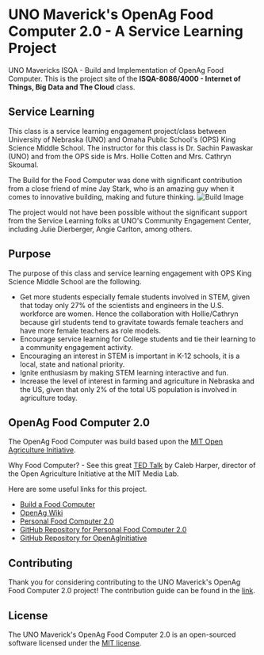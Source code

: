 # UNO Maverick's OpenAg Food Computer 2.0 - A Service Learning Project
UNO Mavericks ISQA - Build and Implementation of OpenAg Food Computer. This is the project site of the **ISQA-8086/4000 - Internet of Things, Big Data and The Cloud** class.

## Service Learning
This class is a service learning engagement project/class between University of Nebraska (UNO) and Omaha Public School's (OPS) King Science Middle School. The instructor for this class is Dr. Sachin Pawaskar (UNO) and from the OPS side is Mrs. Hollie Cotten and Mrs. Cathryn Skoumal. 

The Build for the Food Computer was done with significant contribution from a close friend of mine Jay Stark, who is an amazing guy when it comes to innovative building, making and future thinking.
![Build Image](images/build/FC20-1.jpg)

The project would not have been possible without the significant support from the Service Learning folks at UNO's Community Engagement Center, including Julie Dierberger, Angie Carlton, among others.

## Purpose
The purpose of this class and service learning engagement with OPS King Science Middle School are the following.
* Get more students especially female students involved in STEM, given that today only 27% of the scientists and engineers in the U.S. workforce are women. Hence the collaboration with Hollie/Cathryn because girl students tend to gravitate towards female teachers and have more female teachers as role models.
*	Encourage service learning for College students and tie their learning to a community engagement activity.
*	Encouraging an interest in STEM is important in K-12 schools, it is a local, state and national priority.
*	Ignite enthusiasm by making STEM learning interactive and fun.
*	Increase the level of interest in farming and agriculture in Nebraska and the US, given that only 2% of the total US population is involved in agriculture today.

## OpenAg Food Computer 2.0
The OpenAg Food Computer was build based upon the [MIT Open Agriculture Initiative](http://openag.media.mit.edu/).

Why Food Computer? - See this great [TED Talk](https://www.youtube.com/watch?v=LEx6K4P4GJc) by Caleb Harper, director of the Open Agriculture Initiative at the MIT Media Lab.

Here are some useful links for this project.
* [Build a Food Computer](https://www.media.mit.edu/posts/build-a-food-computer)
* [OpenAg Wiki](https://wiki.openag.media.mit.edu)
* [Personal Food Computer 2.0](https://wiki.openag.media.mit.edu/food_computer_2)
* [GitHub Repository for Personal Food Computer 2.0](https://github.com/OpenAgInitiative/openag_pfc2)
* [GitHub Repository for OpenAgInitiative](https://github.com/OpenAgInitiative)

## Contributing
Thank you for considering contributing to the UNO Maverick's OpenAg Food Computer 2.0 project! The contribution guide can be found in the [link]().

## License
The UNO Maverick's OpenAg Food Computer 2.0 is an open-sourced software licensed under the [MIT license](http://opensource.org/licenses/MIT).

